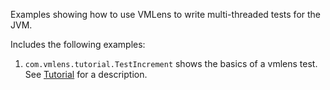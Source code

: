 Examples showing how to use VMLens to write multi-threaded tests for the JVM.

Includes the following examples:

1) ```com.vmlens.tutorial.TestIncrement``` shows the basics of a vmlens test. See [Tutorial](https://vmlens.com/docs/tutorial/) for a description.
